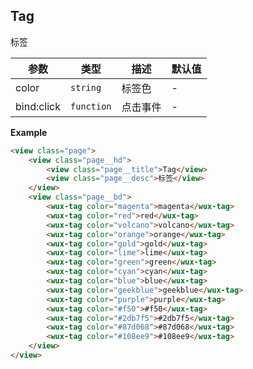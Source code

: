 ## Tag
标签

| 参数 | 类型 | 描述 | 默认值 |
| --- | --- | --- | --- |
| color | <code>string</code> | 标签色 | - |
| bind:click | <code>function</code> | 点击事件 | - |

**Example**  
```html
<view class="page">
    <view class="page__hd">
        <view class="page__title">Tag</view>
        <view class="page__desc">标签</view>
    </view>
    <view class="page__bd">
        <wux-tag color="magenta">magenta</wux-tag>
        <wux-tag color="red">red</wux-tag>
        <wux-tag color="volcano">volcano</wux-tag>
        <wux-tag color="orange">orange</wux-tag>
        <wux-tag color="gold">gold</wux-tag>
        <wux-tag color="lime">lime</wux-tag>
        <wux-tag color="green">green</wux-tag>
        <wux-tag color="cyan">cyan</wux-tag>
        <wux-tag color="blue">blue</wux-tag>
        <wux-tag color="geekblue">geekblue</wux-tag>
        <wux-tag color="purple">purple</wux-tag>
        <wux-tag color="#f50">#f50</wux-tag>
        <wux-tag color="#2db7f5">#2db7f5</wux-tag>
        <wux-tag color="#87d068">#87d068</wux-tag>
        <wux-tag color="#108ee9">#108ee9</wux-tag>
    </view>
</view>
```